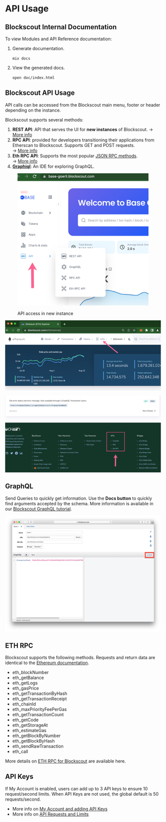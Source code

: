 # API Usage

## Blockscout Internal Documentation

To view Modules and API Reference documentation:

1.  Generate documentation.

    `mix docs`
2.  View the generated docs.

    `open doc/index.html`

## Blockscout API Usage

API calls can be accessed from the Blockscout main menu, footer or header depending on the instance.

Blockscout supports several methods:

1. **REST API**: API that serves the UI for **new instances** of Blockscout. -> [More info](rest-api-endpoints.md)
2. **RPC API**: provided for developers transitioning their applications from Etherscan to Blockscout. Supports GET and POST requests.\
   \-> [More info](rpc-endpoints/)
3. **Eth RPC API**: Supports the most popular [JSON RPC methods](https://ethereum.github.io/execution-apis/api-documentation/).\
   \-> [More info](eth-rpc.md)
4. [**Graphiql**](https://github.com/graphql/graphiql): An IDE for exploring GraphQL.

<figure><img src="../../.gitbook/assets/API-menu.png" alt=""><figcaption><p>API access in new instance</p></figcaption></figure>

![APIs in header menu of old UI](../../.gitbook/assets/header.png)

![API links in the footer](../../.gitbook/assets/APIs.png)

## GraphQL

Send Queries to quickly get information. Use the **Docs button** to quickly find arguments accepted by the schema. More information is available in our [Blockscout GraphQL tutorial](https://forum.poa.network/t/graphql-in-blockscout/1971).

![Docs button for GraphQL](<../../.gitbook/assets/Screen Shot 2019-10-08 at 10.48.07 AM.png>)

## ETH RPC

Blockscout supports the following methods. Requests and return data are identical to the [Ethereum documentation](https://eth.wiki/json-rpc/API).

* eth\_blockNumber
* eth\_getBalance
* eth\_getLogs
* eth\_gasPrice
* eth\_getTransactionByHash
* eth\_getTransactionReceipt
* eth\_chainId
* eth\_maxPriorityFeePerGas
* eth\_getTransactionCount
* eth\_getCode
* eth\_getStorageAt
* eth\_estimateGas
* eth\_getBlockByNumber
* eth\_getBlockByHash
* eth\_sendRawTransaction
* eth\_call

More details on [ETH RPC for Blockscout](eth-rpc.md) are available here.

## API Keys

If My Account is enabled, users can add up to 3 API keys to ensure 10 request/second limits. When API Keys are not used, the global default is 50 requests/second.

* More info on [My Account and adding API Keys](../../using-blockscout/my-account/api-keys.md)
* More info on [API Requests and Limits](requests-and-limits.md)
